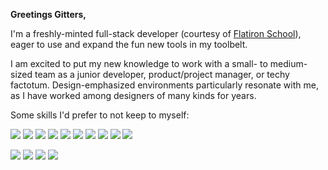 **Greetings Gitters,**

I'm a freshly-minted full-stack developer (courtesy of [Flatiron School](https://flatironschool.com/)), eager to use and expand the fun new tools in my toolbelt.

I am excited to put my new knowledge to work with a small- to medium-sized team as a junior developer, product/project manager, or techy factotum. Design-emphasized environments particularly resonate with me, as I have worked among designers of many kinds for years. 

Some skills I'd prefer to not keep to myself:

![](https://img.shields.io/badge/ruby-grey?logo=ruby) 
![](https://img.shields.io/badge/rails-grey?logo=ruby-on-rails&logoColor=white) 
![](https://img.shields.io/badge/javascript-grey?logo=javascript&logoColor=white) 
![](https://img.shields.io/badge/html-grey?logo=html5&logoColor=white) 
![](https://img.shields.io/badge/css-grey?logo=css3&logoColor=white) 
![](https://img.shields.io/badge/react-grey?logo=react&logoColor=white) 
![](https://img.shields.io/badge/redux-grey?logo=redux&logoColor=white) 
![](https://img.shields.io/badge/github-grey?logo=github&logoColor=white) 
![](https://img.shields.io/badge/postman-grey?logo=postman&logoColor=white) 
![](https://img.shields.io/badge/vs_code-grey?logo=visual-studio-code&logoColor=white) 

![](https://img.shields.io/badge/photoshop-grey?logo=adobe-photoshop&logoColor=white) 
![](https://img.shields.io/badge/indesign-grey?logo=adobe-indesign&logoColor=white) 
![](https://img.shields.io/badge/basecamp-grey?logo=basecamp&logoColor=white) 
![](https://img.shields.io/badge/workspace-grey?logo=google&logoColor=white) 
<!-- ![](https://img.shields.io/badge/publisher-lightgrey?logo=affinity-publisher&logoColor=white)  -->